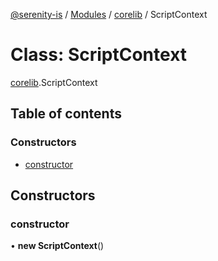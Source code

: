 [@serenity-is](../README.md) / [Modules](../modules.md) / [corelib](../modules/corelib.md) / ScriptContext

# Class: ScriptContext

[corelib](../modules/corelib.md).ScriptContext

## Table of contents

### Constructors

- [constructor](corelib.ScriptContext.md#constructor)

## Constructors

### constructor

• **new ScriptContext**()
